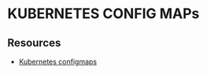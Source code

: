  # KUBERNETES CONFIG MAPs

 ## Resources
 - [Kubernetes configmaps](https://kubernetes.io/docs/concepts/configuration/configmap/)
